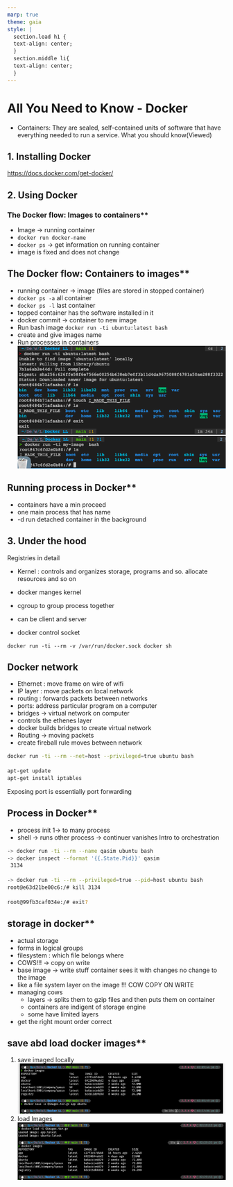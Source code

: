 ```yaml
---
marp: true
theme: gaia
style: |
  section.lead h1 {
  text-align: center;
  }
  section.middle li{
  text-align: center;
  }
---
```

<!-- headingDivider: 2 -->
<!--
theme: gaia
class: lead
-->
# All You Need to Know - Docker 

- Containers: They are sealed, self-contained units of software that have everything needed to run a service.
What you should know(Viewed)

## 1. Installing Docker

<https://docs.docker.com/get-docker/>

## 2. Using Docker

### The Docker flow: Images to containers**

- Image -> running container
- `docker run docker-name`
- `docker ps` -> get information on running container
- image is fixed and does not change
## The Docker flow: Containers to images**
<style scoped>
 {
    font-family: 'Open Sans', sans-serif;
    font-size: 1.2em;
  }

</style>
- running container -> image (files are stored in stopped container)
- `docker ps -a` all container  
- `docker ps -l`  last container  
- topped container has the software installed in it
- docker commit -> container to new image
- Run bash image `docker run -ti ubuntu:latest bash`
- create and give images name
- Run processes in containers
![dc run](images/dc-run.png)
![images file exists ](images/2021-10-25-10-26-03.png)

## Running process in Docker**

- containers have a min proceed
- one main process that has name
- -d run detached container in the background
## 3. Under the hood
<style scoped>
 {
    font-family: 'Open Sans', sans-serif;
    font-size: 1.9em;
  }

</style>
Registries in detail

- Kernel : controls and organizes storage, programs and so. allocate resources and so on 
- docker manges kernel 
- cgroup to group process together 
- can be client and server 
  
- docker control socket
```
docker run -ti --rm -v /var/run/docker.sock docker sh
```
## Docker network 
<style scoped>
 {
    font-family: 'Open Sans', sans-serif;
    font-size: 1.2em;
  }

</style>
- Ethernet : move frame on wire of wifi
- IP layer : move packets on local network
- routing : forwards packets between networks 
- ports: address particular program on a computer 
- bridges -> virtual network on computer 
- controls the ethenes layer 
- docker builds bridges to create virtual network 
- Routing -> moving packets
- create fireball rule moves between network 
```sh
docker run -ti --rm --net=host --privileged=true ubuntu bash

apt-get update 
apt-get install iptables 
```
Exposing port is essentially port forwarding 


## Process in Docker** 

- process init 1-> to many process 
- shell -> runs other process -> continuer vanishes 
Intro to orchestration
```sh 
-> docker run -ti --rm --name qasim ubuntu bash 
-> docker inspect --format '{{.State.Pid}}' qasim
 3134

-> docker run -ti --rm --privileged=true --pid=host ubuntu bash
root@e63d21be00c6:/# kill 3134

root@99fb3caf034e:/# exit?
```

## storage in docker**
<style scoped>
 {
    font-family: 'Open Sans', sans-serif;
    font-size: 1.7em;
  }

</style>
- actual storage 
- forms in logical groups 
- filesystem : which file belongs where 
- COWS!!! -> copy on write 
- base image -> write stuff container sees it with changes no change to the image 
- like a file system layer on the image !!! COW COPY ON WRITE 
- managing cows 
  - layers -> splits them to gzip files and then puts them on container 
  - containers are indigent of storage engine 
  - some have limited layers 
- get the right mount order correct 
## save abd load docker images**
  <style scoped>
 {
    font-family: 'Open Sans', sans-serif;
    font-size: 1.8em;
  }

</style>
1. save imaged locally 
![docker save](gitDocs/docker-save.png)
2. load Images 
![load images](gitDocs/load%20images.png)

